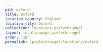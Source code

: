 ```yaml
---
pid: oxford
title: Oxford
location_country: England
location_city: Oxford
collection: locations_pieterbruegel
layout: locationpage_pieterbruegel
order: '19'
permalink: /pieterbruegel/locations/oxford
---
```

